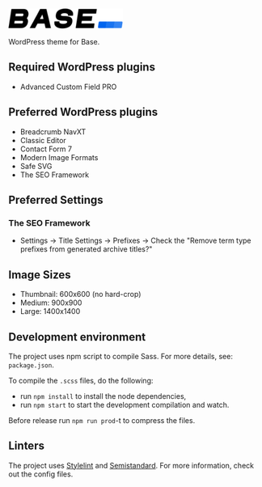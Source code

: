 <p>
  <a href="https://github.com/conedevelopment/base-starter-theme">
    <br>
    <img src="./.github/base-logo-dark.svg" alt="Base" width="226" height="40">
    <br>
  </a>
</p>

WordPress theme for Base.

## Required WordPress plugins

- Advanced Custom Field PRO

## Preferred WordPress plugins

- Breadcrumb NavXT
- Classic Editor
- Contact Form 7
- Modern Image Formats
- Safe SVG
- The SEO Framework

## Preferred Settings

### The SEO Framework

- Settings -> Title Settings -> Prefixes -> Check the "Remove term type prefixes from generated archive titles?"

## Image Sizes

- Thumbnail: 600x600 (no hard-crop)
- Medium: 900x900
- Large: 1400x1400

## Development environment

The project uses npm script to compile Sass. For more details, see: `package.json`.

To compile the `.scss` files, do the following:

- run `npm install` to install the node dependencies,
- run `npm start` to start the development compilation and watch.

Before release run `npm run prod`-t to compress the files.

## Linters

The project uses [Stylelint](https://stylelint.io/) and [Semistandard](https://github.com/standard/semistandard). For more information, check out the config files.
